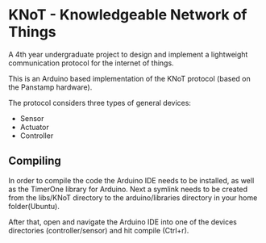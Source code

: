 KNoT - Knowledgeable Network of Things
========================================


A 4th year undergraduate project to design and implement a lightweight communication protocol for the internet of things.

This is an Arduino based implementation of the KNoT protocol (based on the Panstamp hardware).

The protocol considers three types of general devices:
- Sensor 
- Actuator 
- Controller


Compiling
---------

In order to compile the code the Arduino IDE needs to be installed, as well as the TimerOne library for Arduino.
Next a symlink needs to be created from the libs/KNoT directory to the arduino/libraries directory in your home folder(Ubuntu).

After that, open and navigate the Arduino IDE into one of the devices directories (controller/sensor) and hit compile (Ctrl+r).

